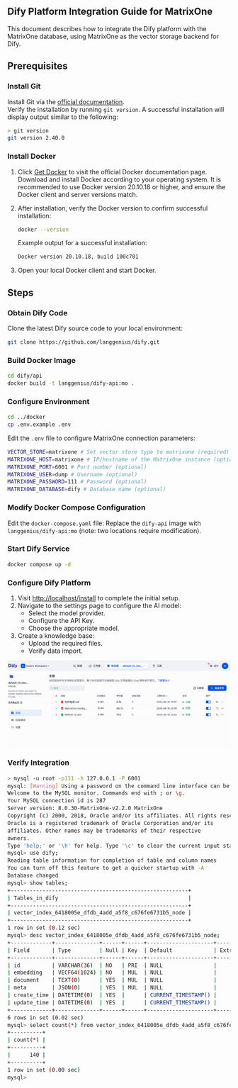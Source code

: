 ## Dify Platform Integration Guide for MatrixOne  

This document describes how to integrate the Dify platform with the MatrixOne database, using MatrixOne as the vector storage backend for Dify.

## Prerequisites  

### Install Git  

Install Git via the [official documentation](https://git-scm.com/download/mac).  
Verify the installation by running `git version`. A successful installation will display output similar to the following:  

```bash
> git version
git version 2.40.0
```

### Install Docker  

1. Click <a href="https://docs.docker.com/get-docker/" target="_blank">Get Docker</a> to visit the official Docker documentation page. Download and install Docker according to your operating system. It is recommended to use Docker version 20.10.18 or higher, and ensure the Docker client and server versions match.  
2. After installation, verify the Docker version to confirm successful installation:  

    ```bash
    docker --version
    ```  

    Example output for a successful installation:  

    ```bash
    Docker version 20.10.18, build 100c701
    ```  

3. Open your local Docker client and start Docker.  

## Steps

### Obtain Dify Code  

Clone the latest Dify source code to your local environment:  

```bash
git clone https://github.com/langgenius/dify.git
```  

### Build Docker Image  

```bash
cd dify/api
docker build -t langgenius/dify-api:mo .
```  

### Configure Environment  

```bash
cd ../docker
cp .env.example .env
```  

Edit the `.env` file to configure MatrixOne connection parameters:  

```bash
VECTOR_STORE=matrixone # Set vector store type to matrixone (required)
MATRIXONE_HOST=matrixone # IP/hostname of the MatrixOne instance (optional)
MATRIXONE_PORT=6001 # Port number (optional)
MATRIXONE_USER=dump # Username (optional)
MATRIXONE_PASSWORD=111 # Password (optional)
MATRIXONE_DATABASE=dify # Database name (optional)
```  

### Modify Docker Compose Configuration  

Edit the `docker-compose.yaml` file: Replace the `dify-api` image with `langgenius/dify-api:mo` (note: two locations require modification).  

### Start Dify Service  

```bash
docker compose up -d
```  

### Configure Dify Platform  

1. Visit <http://localhost/install> to complete the initial setup.  
2. Navigate to the settings page to configure the AI model:  
      - Select the model provider.  
      - Configure the API Key.  
      - Choose the appropriate model.  
3. Create a knowledge base:  
      - Upload the required files.  
      - Verify data import.  
  
![Alt text](../images/dify-mo-demo_4.png)  

### Verify Integration  

```bash
> mysql -u root -p111 -h 127.0.0.1 -P 6001
mysql: [Warning] Using a password on the command line interface can be insecure.
Welcome to the MySQL monitor. Commands end with ; or \g.
Your MySQL connection id is 287
Server version: 8.0.30-MatrixOne-v2.2.0 MatrixOne
Copyright (c) 2000, 2018, Oracle and/or its affiliates. All rights reserved.
Oracle is a registered trademark of Oracle Corporation and/or its
affiliates. Other names may be trademarks of their respective
owners.
Type 'help;' or '\h' for help. Type '\c' to clear the current input statement.
mysql> use dify;
Reading table information for completion of table and column names
You can turn off this feature to get a quicker startup with -A
Database changed
mysql> show tables;
+--------------------------------------------------------+
| Tables_in_dify                                         |
+--------------------------------------------------------+
| vector_index_6418005e_dfdb_4add_a5f8_c676fe6731b5_node |
+--------------------------------------------------------+
1 row in set (0.12 sec)
mysql> desc vector_index_6418005e_dfdb_4add_a5f8_c676fe6731b5_node;
+-------------+--------------+------+------+---------------------+-------+---------+
| Field       | Type         | Null | Key  | Default             | Extra | Comment |
+-------------+--------------+------+------+---------------------+-------+---------+
| id          | VARCHAR(36)  | NO   | PRI  | NULL                |       |         |
| embedding   | VECF64(1024) | NO   | MUL  | NULL                |       |         |
| document    | TEXT(0)      | YES  | MUL  | NULL                |       |         |
| meta        | JSON(0)      | YES  | MUL  | NULL                |       |         |
| create_time | DATETIME(0)  | YES  |      | CURRENT_TIMESTAMP() |       |         |
| update_time | DATETIME(0)  | YES  |      | CURRENT_TIMESTAMP() |       |         |
+-------------+--------------+------+------+---------------------+-------+---------+
6 rows in set (0.02 sec)
mysql> select count(*) from vector_index_6418005e_dfdb_4add_a5f8_c676fe6731b5_node;
+----------+
| count(*) |
+----------+
|      140 |
+----------+
1 row in set (0.00 sec)
mysql>
```  